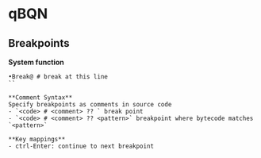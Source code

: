 # qBQN

## Breakpoints

**System function**
```bqn
•Break@ # break at this line
`` 

**Comment Syntax**
Specify breakpoints as comments in source code
- `<code> # <comment> ?? ` break point
- `<code> # <comment> ?? <pattern>` breakpoint where bytecode matches `<pattern>`

**Key mappings**
- ctrl-Enter: continue to next breakpoint
